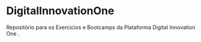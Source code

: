 # DigitalInnovationOne
Repositório para os Exercicios e Bootcamps da Plataforma Digital Innovation One
.
